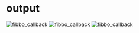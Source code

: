 <h1>output</h1>
<img scr="recursion-1.png" alt="fibbo_callback">
<img scr="recursion-2.png" alt="fibbo_callback">
<img scr="recursion-3.png" alt="fibbo_callback">
